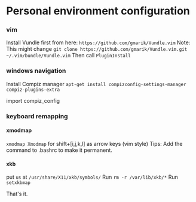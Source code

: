 # Personal environment configuration

### vim
Install Vundle first from here: `https://github.com/gmarik/Vundle.vim`
Note: This might change
`git clone https://github.com/gmarik/Vundle.vim.git ~/.vim/bundle/Vundle.vim`
Then call `PluginInstall`

### windows navigation
Install Compiz manager
`apt-get install compizconfig-settings-manager compiz-plugins-extra`

import compiz_config

### keyboard remapping
#### xmodmap
`xmodmap Xmodmap` for shift+[i,j,k,l] as arrow keys (vim style)
Tips: Add the command to .bashrc to make it permanent.

#### xkb
put `us` at `/usr/share/X11/xkb/symbols/`
Run `rm -r /var/lib/xkb/*`
Run `setxkbmap`

That's it.

